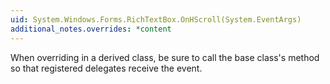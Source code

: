 ```yaml
---
uid: System.Windows.Forms.RichTextBox.OnHScroll(System.EventArgs)
additional_notes.overrides: *content
---
```


<p>When overriding <xref href="System.Windows.Forms.RichTextBox.OnHScroll(System.EventArgs)"></xref> in a derived class, be sure to call the base class's <xref href="System.Windows.Forms.RichTextBox.OnHScroll(System.EventArgs)"></xref> method so that registered delegates receive the event.</p>


